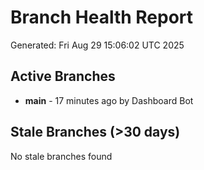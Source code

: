 # Branch Health Report
Generated: Fri Aug 29 15:06:02 UTC 2025

## Active Branches
- **main** - 17 minutes ago by Dashboard Bot

## Stale Branches (>30 days)
No stale branches found
